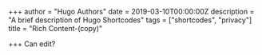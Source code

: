 +++
author = "Hugo Authors"
date = 2019-03-10T00:00:00Z
description = "A brief description of Hugo Shortcodes"
tags = ["shortcodes", "privacy"]
title = "Rich Content-(copy)"

+++
Can edit? 
